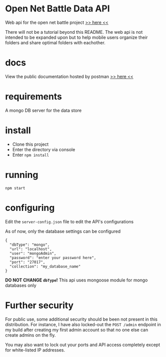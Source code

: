 # Open Net Battle Data API
Web api for the open net battle project [>> here <<](https://github.com/TheMaverickProgrammer/OpenNetBattle)

There will not be a tutorial beyond this README. The web api is not intended to be expanded upon but to help mobile users organize their folders
and share optimal folders with eachother.

# docs
View the public documentation hosted by postman [>> here <<](https://documenter.getpostman.com/view/9873403/SWLYAWAU)

# requirements
A mongo DB server for the data store

# install
- Clone this project
- Enter the directory via console
- Enter `npm install`

# running
`npm start`

# configuring
Edit the `server-config.json` file to edit the API's configurations

As of now, only the database settings can be configured

```
{
  "dbType": "mongo",
  "url": "localhost",
  "user": "mongoAdmin",
  "password": "enter your password here",
  "port": "27017",
  "collection": "my_database_name"
}
```

**DO NOT CHANGE `dbType`!** This api uses mongoose module for mongo databases only

# Further security
For public use, some additional security should be been not present in this distribution. For instance, I have also locked-out the `POST /admin` endpoint in my build after creating my first admin account so that no one else can create admins on the fly.

You may also want to lock out your ports and API access completely except for white-listed IP addresses. 
